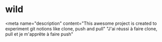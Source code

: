 # wild
<meta name="description" content="This awesome project is created to experiment git notions like clone, push and pull"</meta>
<achievements> "J'ai réussi à faire clone, pull et je m'apprête à faire push"</achievements>
